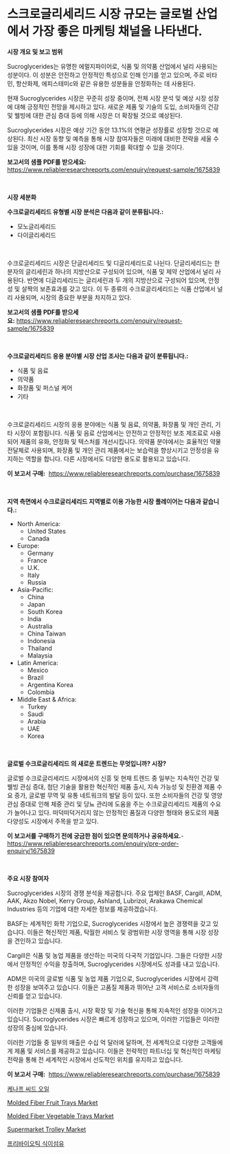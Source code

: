 <p><h1>스크로글리세리드 시장 규모는 글로벌 산업에서 가장 좋은 마케팅 채널을 나타낸다.</h1></p><p><strong>시장 개요 및 보고 범위</strong></p>
<p><p>Sucroglycerides는 유명한 에멀지파이어로, 식품 및 의약품 산업에서 널리 사용되는 성분이다. 이 성분은 안전하고 안정적인 특성으로 인해 인기를 얻고 있으며, 주로 비타민, 항산화제, 에피스테미с와 같은 유용한 성분들을 안정화하는 데 사용된다.</p><p>현재 Sucroglycerides 시장은 꾸준히 성장 중이며, 전체 시장 분석 및 예상 시장 성장에 대해 긍정적인 전망을 제시하고 있다. 새로운 제품 및 기술의 도입, 소비자들의 건강 및 웰빙에 대한 관심 증대 등에 의해 시장은 더 확장될 것으로 예상된다.</p><p>Sucroglycerides 시장은 예상 기간 동안 13.1%의 연평균 성장률로 성장할 것으로 예상된다. 최신 시장 동향 및 예측을 통해 시장 참여자들은 미래에 대비한 전략을 세울 수 있을 것이며, 이를 통해 시장 성장에 대한 기회를 확대할 수 있을 것이다.</p></p>
<p><strong>보고서의 샘플 PDF를 받으세요:</strong> <a href="https://www.reliableresearchreports.com/enquiry/request-sample/1675839">https://www.reliableresearchreports.com/enquiry/request-sample/1675839</a></p>
<p>&nbsp;</p>
<p><strong>시장 세분화</strong></p>
<p><strong>수크로글리세리드 유형별 시장 분석은 다음과 같이 분류됩니다.:</strong></p>
<p><ul><li>모노글리세리드</li><li>다이글리세리드</li></ul></p>
<p>&nbsp;</p>
<p><p>수크로글리세리드 시장은 단글리세리드 및 디글리세리드로 나뉜다. 단글리세리드는 한 분자의 글리세린과 하나의 지방산으로 구성되어 있으며, 식품 및 제약 산업에서 널리 사용된다. 반면에 디글리세리드는 글리세린과 두 개의 지방산으로 구성되어 있으며, 안정성 및 살짝의 보존효과를 갖고 있다. 이 두 종류의 수크로글리세리드는 식품 산업에서 널리 사용되며, 시장의 중요한 부분을 차지하고 있다.</p></p>
<p><strong>보고서의 샘플 PDF를 받으세요:</strong>&nbsp;<a href="https://www.reliableresearchreports.com/enquiry/request-sample/1675839">https://www.reliableresearchreports.com/enquiry/request-sample/1675839</a></p>
<p>&nbsp;</p>
<p><strong> 수크로글리세리드 응용 분야별 시장 산업 조사는 다음과 같이 분류됩니다.:</strong></p>
<p><ul><li>식품 및 음료</li><li>의약품</li><li>화장품 및 퍼스널 케어</li><li>기타</li></ul></p>
<p>&nbsp;</p>
<p><p>수크로글리세리드 시장의 응용 분야에는 식품 및 음료, 의약품, 화장품 및 개인 관리, 기타 시장이 포함됩니다. 식품 및 음료 산업에서는 안전하고 안정적인 보조 제조료로 사용되어 제품의 유화, 안정화 및 텍스처를 개선시킵니다. 의약품 분야에서는 효율적인 약물 전달체로 사용되며, 화장품 및 개인 관리 제품에서는 보습력을 향상시키고 안정성을 유지하는 역할을 합니다. 다른 시장에서도 다양한 용도로 활용되고 있습니다.</p></p>
<p><strong>이 보고서 구매:</strong>&nbsp; <a href="https://www.reliableresearchreports.com/purchase/1675839">https://www.reliableresearchreports.com/purchase/1675839</a></p>
<p>&nbsp;</p>
<p><strong>지역 측면에서 수크로글리세리드 지역별로 이용 가능한 시장 플레이어는 다음과 같습니다.:</strong></p>
<p><ul>
    <li>
        North America:
        <ul>
            <li>United States</li>
            <li>Canada</li>
        </ul>
    </li>
    <li>
        Europe:
        <ul>
            <li>Germany</li>
            <li>France</li>
            <li>U.K.</li>
            <li>Italy</li>
            <li>Russia</li>
        </ul>
    </li>
    <li>
        Asia-Pacific:
        <ul>
            <li>China</li>
            <li>Japan</li>
            <li>South Korea</li>
            <li>India</li>
            <li>Australia</li>
            <li>China Taiwan</li>
            <li>Indonesia</li>
            <li>Thailand</li>
            <li>Malaysia</li>
        </ul>
    </li>
    <li>
        Latin America:
        <ul>
            <li>Mexico</li>
            <li>Brazil</li>
            <li>Argentina Korea</li>
            <li>Colombia</li>
        </ul>
    </li>
    <li>
        Middle East & Africa:
        <ul>
            <li>Turkey</li>
            <li>Saudi</li>
            <li>Arabia</li>
            <li>UAE</li>
            <li>Korea</li>
        </ul>
    </li>
    </ul></p>
<p>&nbsp;</p>
<p><strong>글로벌 수크로글리세리드 의 새로운 트렌드는 무엇입니까? 시장?</strong></p>
<p><p>글로벌 수크로글리세리드 시장에서의 신흥 및 현재 트렌드 중 일부는 지속적인 건강 및 웰빙 관심 증대, 첨단 기술을 활용한 혁신적인 제품 출시, 지속 가능성 및 친환경 제품 수요 증가, 글로벌 무역 및 유통 네트워크의 발달 등이 있다. 또한 소비자들의 건강 및 영양 관심 증대로 인해 체중 관리 및 당뇨 관리에 도움을 주는 수크로글리세리드 제품의 수요가 늘어나고 있다. 떠덕떠덕거리지 않는 안정적인 품질과 다양한 형태와 용도로의 제품 다양성도 시장에서 주목을 받고 있다.</p></p>
<p><strong>이 보고서를 구매하기 전에 궁금한 점이 있으면 문의하거나 공유하세요.</strong>- <a href="https://www.reliableresearchreports.com/enquiry/pre-order-enquiry/1675839">https://www.reliableresearchreports.com/enquiry/pre-order-enquiry/1675839</a></p>
<p>&nbsp;</p>
<p><strong>주요 시장 참여자</strong></p>
<p><p>Sucroglycerides 시장의 경쟁 분석을 제공합니다. 주요 업체인 BASF, Cargill, ADM, AAK, Akzo Nobel, Kerry Group, Ashland, Lubrizol, Arakawa Chemical Industries 등의 기업에 대한 자세한 정보를 제공하겠습니다. </p><p>BASF는 세계적인 화학 기업으로, Sucroglycerides 시장에서 높은 경쟁력을 갖고 있습니다. 이들은 혁신적인 제품, 탁월한 서비스 및 광범위한 시장 영역을 통해 시장 성장을 견인하고 있습니다.</p><p>Cargill은 식품 및 농업 제품을 생산하는 미국의 다국적 기업입니다. 그들은 다양한 시장에서 안정적인 수익을 창출하며, Sucroglycerides 시장에서도 성과를 내고 있습니다.</p><p>ADM은 미국의 글로벌 식품 및 농업 제품 기업으로, Sucroglycerides 시장에서 강력한 성장을 보여주고 있습니다. 이들은 고품질 제품과 뛰어난 고객 서비스로 소비자들의 신뢰를 얻고 있습니다.</p><p>이러한 기업들은 신제품 출시, 시장 확장 및 기술 혁신을 통해 지속적인 성장을 이어가고 있습니다. Sucroglycerides 시장은 빠르게 성장하고 있으며, 이러한 기업들은 이러한 성장의 중심에 있습니다.</p><p>이러한 기업들 중 일부의 매출은 수십 억 달러에 달하며, 전 세계적으로 다양한 고객들에게 제품 및 서비스를 제공하고 있습니다. 이들은 전략적인 파트너십 및 혁신적인 마케팅 전략을 통해 전 세계적인 시장에서 선도적인 위치를 유지하고 있습니다.</p></p>
<p><strong>이 보고서 구매:</strong>&nbsp;&nbsp;<a href="https://www.reliableresearchreports.com/purchase/1675839">https://www.reliableresearchreports.com/purchase/1675839</a></p>
<p><p><a href="https://github.com/sougarounis/Market-Research-Report-List-3/blob/main/58464683363.md">케나프 씨드 오일</a></p><p><a href="https://issuu.com/reportprime-2/docs/molded-fiber-fruit-trays-market-size-2030.pptx">Molded Fiber Fruit Trays Market</a></p><p><a href="https://issuu.com/reportprime-2/docs/molded-fiber-vegetable-trays-market-size-2030.pptx">Molded Fiber Vegetable Trays Market</a></p><p><a href="https://github.com/julyju69/Market-Research-Report-List-2/blob/main/supermarket-trolley-market.md">Supermarket Trolley Market</a></p><p><a href="https://github.com/vs2869dizt0/Market-Research-Report-List-1/blob/main/93701133364.md">프리바이오틱 식이섬유</a></p></p>
